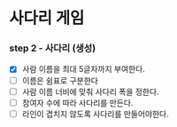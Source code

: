 # 사다리 게임

### step 2 - 사다리 (생성)
- [x] 사람 이름을 최대 5글자까지 부여한다.
- [ ] 이름은 쉼표로 구분한다
- [ ] 사람 이름 너비에 맞춰 사다리 폭을 정한다.
- [ ] 참여자 수에 따라 사다리를 만든다.
- [ ] 라인이 겹치지 않도록 사다리를 만들어야한다.